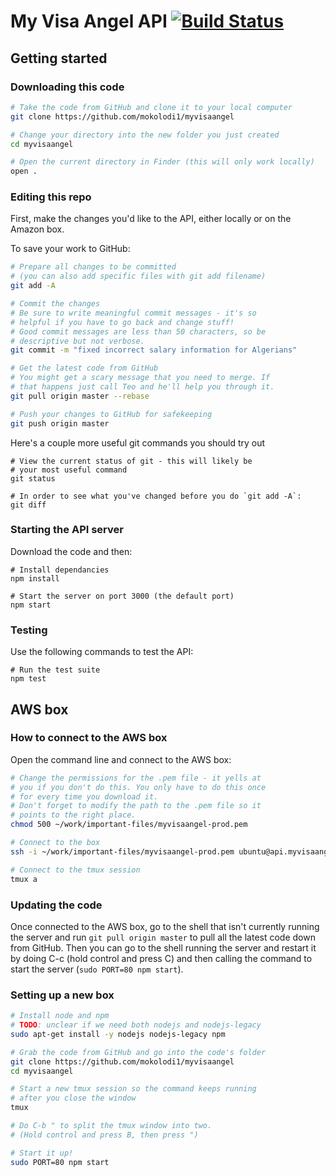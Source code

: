# My Visa Angel API [![Build Status](https://travis-ci.com/mokolodi1/myvisaangel.svg?token=gSskbph9XcxTrDMf2BS7&branch=master)](https://travis-ci.com/mokolodi1/myvisaangel)

## Getting started

### Downloading this code

```sh
# Take the code from GitHub and clone it to your local computer
git clone https://github.com/mokolodi1/myvisaangel

# Change your directory into the new folder you just created
cd myvisaangel

# Open the current directory in Finder (this will only work locally)
open .
```

### Editing this repo

First, make the changes you'd like to the API, either locally or on the
Amazon box.

To save your work to GitHub:

```sh
# Prepare all changes to be committed
# (you can also add specific files with git add filename)
git add -A

# Commit the changes
# Be sure to write meaningful commit messages - it's so
# helpful if you have to go back and change stuff!
# Good commit messages are less than 50 characters, so be
# descriptive but not verbose.
git commit -m "fixed incorrect salary information for Algerians"

# Get the latest code from GitHub
# You might get a scary message that you need to merge. If
# that happens just call Teo and he'll help you through it.
git pull origin master --rebase

# Push your changes to GitHub for safekeeping
git push origin master
```

Here's a couple more useful git commands you should try out

```
# View the current status of git - this will likely be
# your most useful command
git status

# In order to see what you've changed before you do `git add -A`:
git diff
```

### Starting the API server

Download the code and then:
```
# Install dependancies
npm install

# Start the server on port 3000 (the default port)
npm start
```

### Testing

Use the following commands to test the API:

```
# Run the test suite
npm test
```

## AWS box

### How to connect to the AWS box

Open the command line and connect to the AWS box:

```sh
# Change the permissions for the .pem file - it yells at
# you if you don't do this. You only have to do this once
# for every time you download it.
# Don't forget to modify the path to the .pem file so it
# points to the right place.
chmod 500 ~/work/important-files/myvisaangel-prod.pem

# Connect to the box
ssh -i ~/work/important-files/myvisaangel-prod.pem ubuntu@api.myvisaangel.com

# Connect to the tmux session
tmux a
```

### Updating the code

Once connected to the AWS box, go to the shell that isn't currently running the server and run `git pull origin master` to pull all the latest code down from GitHub. Then you can go to the shell running the server and restart it by doing C-c (hold control and press C) and then calling the command to start the server (`sudo PORT=80 npm start`).

### Setting up a new box

```sh
# Install node and npm
# TODO: unclear if we need both nodejs and nodejs-legacy
sudo apt-get install -y nodejs nodejs-legacy npm

# Grab the code from GitHub and go into the code's folder
git clone https://github.com/mokolodi1/myvisaangel
cd myvisaangel

# Start a new tmux session so the command keeps running
# after you close the window
tmux

# Do C-b " to split the tmux window into two.
# (Hold control and press B, then press ")

# Start it up!
sudo PORT=80 npm start
```
